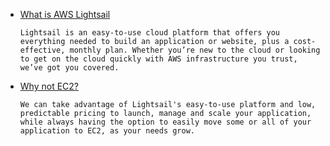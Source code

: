 * [What is AWS Lightsail](https://aws.amazon.com/lightsail/)

   `Lightsail is an easy-to-use cloud platform that offers you everything needed to build an application or website, plus a cost-effective, monthly plan. Whether you’re new to the cloud or looking to get on the cloud quickly with AWS infrastructure you trust, we’ve got you covered.`

* [Why not EC2?](https://aws.amazon.com/premiumsupport/knowledge-center/lightsail-export-linux-instance-ec2/)

   `We can take advantage of Lightsail's easy-to-use platform and low, predictable pricing to launch, manage and scale your application, while always having the option to easily move some or all of your application to EC2, as your needs grow.`
